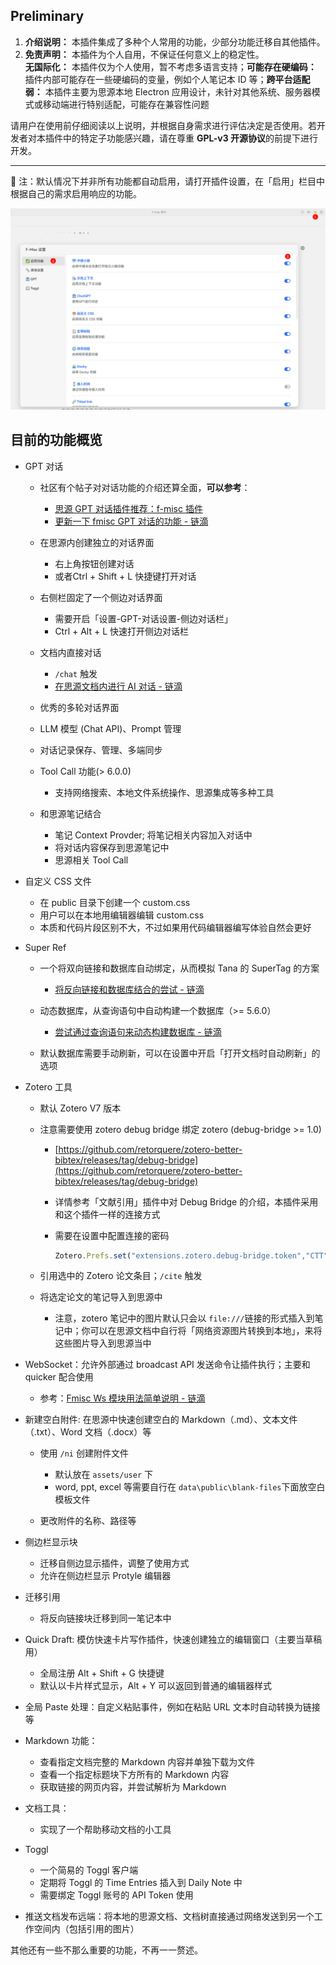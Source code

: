 ## Preliminary

1. **介绍说明：**    本插件集成了多种个人常用的功能，少部分功能迁移自其他插件。
2. **免责声明：**    本插件为个人自用，不保证任何意义上的稳定性。  
    **无国际化：**    本插件仅为个人使用，暂不考虑多语言支持；**可能存在硬编码：**    插件内部可能存在一些硬编码的变量，例如个人笔记本 ID 等；**跨平台适配弱：**    本插件主要为思源本地 Electron 应用设计，未针对其他系统、服务器模式或移动端进行特别适配，可能存在兼容性问题

请用户在使用前仔细阅读以上说明，并根据自身需求进行评估决定是否使用。若开发者对本插件中的特定子功能感兴趣，请在尊重 **GPL-v3 开源协议**的前提下进行开发。

---

🔔 注：默认情况下并非所有功能都自动启用，请打开插件设置，在「启用」栏目中根据自己的需求启用响应的功能。

![image](assets/image-20250206132715-d8qz2mn.png)

## 目前的功能概览

- GPT 对话

  - 社区有个帖子对对话功能的介绍还算全面，**可以参考**：

    - [思源 GPT 对话插件推荐：f-misc 插件](https://ld246.com/article/1737626817055)
    - [更新一下 fmisc GPT 对话的功能 - 链滴](https://ld246.com/article/1738242585053)
  - 在思源内创建独立的对话界面

    - 右上角按钮创建对话
    - 或者Ctrl + Shift + L 快捷键打开对话
  - 右侧栏固定了一个侧边对话界面

    - 需要开启「设置-GPT-对话设置-侧边对话栏」
    - Ctrl + Alt + L 快速打开侧边对话栏
  - 文档内直接对话

    - ​`/chat`​ 触发
    - [在思源文档内进行 AI 对话 - 链滴](https://ld246.com/article/1747212372726)
  - 优秀的多轮对话界面
  - LLM 模型 (Chat API)、Prompt 管理
  - 对话记录保存、管理、多端同步
  - Tool Call 功能(> 6.0.0)

    - 支持网络搜索、本地文件系统操作、思源集成等多种工具
  - 和思源笔记结合

    - 笔记 Context Provder; 将笔记相关内容加入对话中
    - 将对话内容保存到思源笔记中
    - 思源相关 Tool Call
- 自定义 CSS 文件

  - 在 public 目录下创建一个 custom.css
  - 用户可以在本地用编辑器编辑 custom.css
  - 本质和代码片段区别不大，不过如果用代码编辑器编写体验自然会更好
- Super Ref

  - 一个将双向链接和数据库自动绑定，从而模拟 Tana 的 SuperTag 的方案

    - [将反向链接和数据库结合的尝试 - 链滴](https://ld246.com/article/1739206311467 "将反向链接和数据库结合的尝试 - 链滴")
  - 动态数据库，从查询语句中自动构建一个数据库（>= 5.6.0）

    - [尝试通过查询语句来动态构建数据库 - 链滴](https://ld246.com/article/1742983921271)
  - 默认数据库需要手动刷新，可以在设置中开启「打开文档时自动刷新」的选项
- Zotero 工具

  - 默认 Zotero V7 版本
  - 注意需要使用 zotero debug bridge 绑定 zotero (debug-bridge >= 1.0)

    - [https://github.com/retorquere/zotero-better-bibtex/releases/tag/debug-bridge](https://github.com/retorquere/zotero-better-bibtex/releases/tag/debug-bridge)
    - 详情参考「文献引用」插件中对 Debug Bridge 的介绍，本插件采用和这个插件一样的连接方式
    - 需要在设置中配置连接的密码

      ```js
      Zotero.Prefs.set("extensions.zotero.debug-bridge.token","CTT",true);
      ```
  - 引用选中的 Zotero 论文条目；`/cite`​ 触发
  - 将选定论文的笔记导入到思源中

    - 注意，zotero 笔记中的图片默认只会以 `file:///`​ 链接的形式插入到笔记中；你可以在思源文档中自行将「网络资源图片转换到本地」，来将这些图片导入到思源当中
- WebSocket：允许外部通过 broadcast API 发送命令让插件执行；主要和 quicker 配合使用

  - 参考：[Fmisc Ws 模块用法简单说明 - 链滴](https://ld246.com/article/1744449537763)
- 新建空白附件: 在思源中快速创建空白的 Markdown（.md）、文本文件（.txt）、Word 文档（.docx）等

  - 使用 `/ni`​ 创建附件文件

    - 默认放在 `assets/user`​ 下
    - word, ppt, excel 等需要自行在 `data\public\blank-files`​ 下面放空白模板文件
  - 更改附件的名称、路径等
- 侧边栏显示块

  - 迁移自侧边显示插件，调整了使用方式
  - 允许在侧边栏显示 Protyle 编辑器
- 迁移引用

  - 将反向链接块迁移到同一笔记本中
- Quick Draft: 模仿快速卡片写作插件，快速创建独立的编辑窗口（主要当草稿用）

  - 全局注册 Alt + Shift + G 快捷键
  - 默认以卡片样式显示，Alt + Y 可以返回到普通的编辑器样式
- 全局 Paste 处理：自定义粘贴事件，例如在粘贴 URL 文本时自动转换为链接等
- Markdown 功能：

  - 查看指定文档完整的 Markdown 内容并单独下载为文件
  - 查看一个指定标题块下方所有的 Markdown 内容
  - 获取链接的网页内容，并尝试解析为 Markdown
- 文档工具：

  - 实现了一个帮助移动文档的小工具
- Toggl

  - 一个简易的 Toggl 客户端
  - 定期将 Toggl 的 Time Entries 插入到 Daily Note 中
  - 需要绑定 Toggl 账号的 API Token 使用
- 推送文档发布远端：将本地的思源文档、文档树直接通过网络发送到另一个工作空间内（包括引用的图片）

其他还有一些不那么重要的功能，不再一一赘述。

‍

‍
